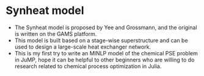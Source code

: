 # Synheat model
* The Synheat model is proposed by Yee and Grossmann, and the original is written on the GAMS platform.
* This model is built based on a stage-wise superstructure and can be used to design a large-scale heat exchanger network.
* This is my first try to write an MINLP model of the chemical PSE problem in JuMP, hope it can be helpful to other beginners who are willing to do research related to chemical process optimization in Julia.

